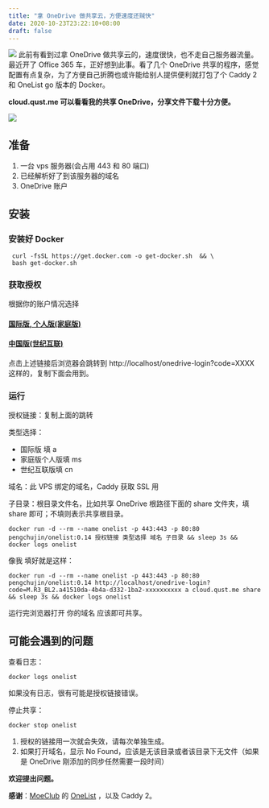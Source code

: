 ```yaml
---
title: "拿 OneDrive 做共享云，方便速度还贼快"
date: 2020-10-23T23:22:10+08:00
draft: false
---
```

![](https://oss.qust.me/img/%E5%B1%8F%E5%B9%95%E6%88%AA%E5%9B%BE%202020-10-23%20231252.png)
此前有看到过拿 OneDrive 做共享云的，速度很快，也不走自己服务器流量。最近开了 Office 365 车，正好想到此事。看了几个 OneDrive 共享的程序，感觉配置有点复杂，为了方便自己折腾也或许能给别人提供便利就打包了个 Caddy 2 和 OneList go 版本的 Docker。<!--more-->

**cloud.qust.me 可以看看我的共享 OneDrive，分享文件下载十分方便。** 

![](https://oss.qust.me/img/%E5%B1%8F%E5%B9%95%E6%88%AA%E5%9B%BE%202020-10-23%20231252.png)

## 准备

1. 一台 vps 服务器(会占用 443 和 80 端口)
2. 已经解析好了到该服务器的域名
3. OneDrive 账户

## 安装

### 安装好 Docker 

```
 curl -fsSL https://get.docker.com -o get-docker.sh  && \
 bash get-docker.sh
```

### 获取授权

根据你的账户情况选择

#### [国际版, 个人版(家庭版)](https://login.microsoftonline.com/common/oauth2/v2.0/authorize?client_id=78d4dc35-7e46-42c6-9023-2d39314433a5&response_type=code&redirect_uri=http://localhost/onedrive-login&response_mode=query&scope=offline_access%20User.Read%20Files.ReadWrite.All)

#### [中国版(世纪互联)](https://login.chinacloudapi.cn/common/oauth2/v2.0/authorize?client_id=dfe36e60-6133-48cf-869f-4d15b8354769&response_type=code&redirect_uri=http://localhost/onedrive-login&response_mode=query&scope=offline_access%20User.Read%20Files.ReadWrite.All)

点击上述链接后浏览器会跳转到 http://localhost/onedrive-login?code=XXXX 这样的，复制下面会用到。

### 运行

授权链接：复制上面的跳转

类型选择：

* 国际版 填 a
* 家庭版个人版填 ms
* 世纪互联版填  cn

域名：此 VPS 绑定的域名，Caddy 获取 SSL 用

子目录：根目录文件名，比如共享 OneDrive 根路径下面的 share 文件夹，填 share 即可；不填则表示共享根目录。

```
docker run -d --rm --name onelist -p 443:443 -p 80:80 pengchujin/onelist:0.14 授权链接 类型选择 域名 子目录 && sleep 3s && docker logs onelist
```

像我 填好就是这样：

```
docker run -d --rm --name onelist -p 443:443 -p 80:80 pengchujin/onelist:0.14 http://localhost/onedrive-login?code=M.R3_BL2.a41510da-4b4a-d332-1ba2-xxxxxxxxxx a cloud.qust.me share && sleep 3s && docker logs onelist
```

运行完浏览器打开 你的域名 应该即可共享。

## 可能会遇到的问题

查看日志：

```
docker logs onelist 
```

如果没有日志，很有可能是授权链接错误。

停止共享：

```
docker stop onelist
```

1. 授权的链接用一次就会失效，请每次单独生成。
2. 如果打开域名，显示 No Found，应该是无该目录或者该目录下无文件（如果是 OneDrive 刚添加的同步任然需要一段时间）

**欢迎提出问题。**

**感谢**：[MoeClub](https://github.com/MoeClub) 的 [OneList](https://github.com/MoeClub/OneList/tree/master/Rewrite) ，以及 Caddy 2。